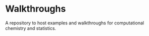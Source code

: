 # Walkthroughs
A repository to host examples and walkthroughs for computational chemistry and statistics.
